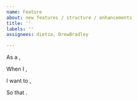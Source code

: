 ```yaml
---
name: Feature
about: new features / structure / enhancements
title: ''
labels: ''
assignees: dietza, DrewBradley

---
```


As a ,

When I ,

I want to ,

So that .

